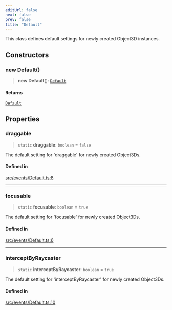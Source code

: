 ```yaml
---
editUrl: false
next: false
prev: false
title: "Default"
---
```


This class defines default settings for newly created Object3D instances.

## Constructors

### new Default()

> **new Default**(): [`Default`](/api/classes/default/)

#### Returns

[`Default`](/api/classes/default/)

## Properties

### draggable

> `static` **draggable**: `boolean` = `false`

The default setting for 'draggable' for newly created Object3Ds.

#### Defined in

[src/events/Default.ts:8](https://github.com/agargaro/three.ez/blob/b06e30e89a1cb80df2de9df7c48590de59a134ce/src/events/Default.ts#L8)

***

### focusable

> `static` **focusable**: `boolean` = `true`

The default setting for 'focusable' for newly created Object3Ds.

#### Defined in

[src/events/Default.ts:6](https://github.com/agargaro/three.ez/blob/b06e30e89a1cb80df2de9df7c48590de59a134ce/src/events/Default.ts#L6)

***

### interceptByRaycaster

> `static` **interceptByRaycaster**: `boolean` = `true`

The default setting for 'interceptByRaycaster' for newly created Object3Ds.

#### Defined in

[src/events/Default.ts:10](https://github.com/agargaro/three.ez/blob/b06e30e89a1cb80df2de9df7c48590de59a134ce/src/events/Default.ts#L10)
